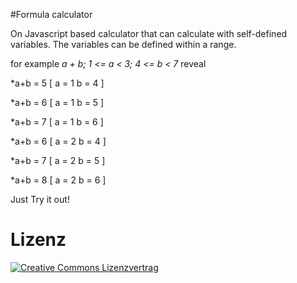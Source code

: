 #Formula calculator

On Javascript based calculator that can calculate with self-defined variables. The variables can be defined within a range.

for example *a + b; 1 <= a < 3; 4 <= b < 7* reveal

*a+b = 5 [ a = 1 b = 4 ]

*a+b = 6 [ a = 1 b = 5 ]

*a+b = 7 [ a = 1 b = 6 ]

*a+b = 6 [ a = 2 b = 4 ]

*a+b = 7 [ a = 2 b = 5 ]

*a+b = 8 [ a = 2 b = 6 ]

Just Try it out!

# Lizenz
[![Creative Commons Lizenzvertrag](https://i.creativecommons.org/l/by-sa/4.0/88x31.png)](http://creativecommons.org/licenses/by-sa/4.0/)  